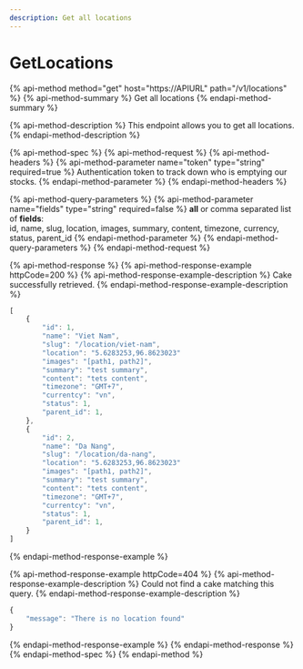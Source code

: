 ```yaml
---
description: Get all locations
---
```


# GetLocations

{% api-method method="get" host="https://APIURL" path="/v1/locations" %}
{% api-method-summary %}
Get all locations
{% endapi-method-summary %}

{% api-method-description %}
This endpoint allows you to get all locations.
{% endapi-method-description %}

{% api-method-spec %}
{% api-method-request %}
{% api-method-headers %}
{% api-method-parameter name="token" type="string" required=true %}
Authentication token to track down who is emptying our stocks.
{% endapi-method-parameter %}
{% endapi-method-headers %}

{% api-method-query-parameters %}
{% api-method-parameter name="fields" type="string" required=false %}
**all** or comma separated list of **fields**:  
id, name, slug, location, images, summary, content, timezone, currency, status, parent\_id
{% endapi-method-parameter %}
{% endapi-method-query-parameters %}
{% endapi-method-request %}

{% api-method-response %}
{% api-method-response-example httpCode=200 %}
{% api-method-response-example-description %}
Cake successfully retrieved.
{% endapi-method-response-example-description %}

```javascript
[
    {
        "id": 1,
        "name": "Viet Nam",
        "slug": "/location/viet-nam",
        "location": "5.6283253,96.8623023"
        "images": "[path1, path2]",
        "summary": "test summary",
        "content": "tets content",
        "timezone": "GMT+7",
        "currentcy": "vn",
        "status": 1,
        "parent_id": 1,
    },
    {
        "id": 2,
        "name": "Da Nang",
        "slug": "/location/da-nang",
        "location": "5.6283253,96.8623023"
        "images": "[path1, path2]",
        "summary": "test summary",
        "content": "tets content",
        "timezone": "GMT+7",
        "currentcy": "vn",
        "status": 1,
        "parent_id": 1,
    }
]
```
{% endapi-method-response-example %}

{% api-method-response-example httpCode=404 %}
{% api-method-response-example-description %}
Could not find a cake matching this query.
{% endapi-method-response-example-description %}

```javascript
{
    "message": "There is no location found"
}
```
{% endapi-method-response-example %}
{% endapi-method-response %}
{% endapi-method-spec %}
{% endapi-method %}



